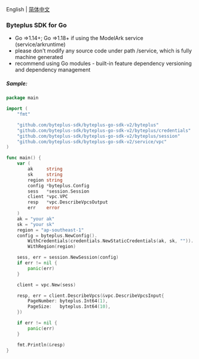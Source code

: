 English | [简体中文](./README_zh.MD)
### Byteplus SDK for Go

- Go =>1.14+; Go =>1.18+ if using the ModelArk service (service/arkruntime)
- please don't modify any source code under path /service, which is fully machine generated
- recommend using Go modules - built-in feature dependency versioning and dependency management

##### Sample:
```go 
package main

import (
	"fmt"

	"github.com/byteplus-sdk/byteplus-go-sdk-v2/byteplus"
	"github.com/byteplus-sdk/byteplus-go-sdk-v2/byteplus/credentials"
	"github.com/byteplus-sdk/byteplus-go-sdk-v2/byteplus/session"
	"github.com/byteplus-sdk/byteplus-go-sdk-v2/service/vpc"
)

func main() {
	var (
		ak     string
		sk     string
		region string
		config *byteplus.Config
		sess   *session.Session
		client *vpc.VPC
		resp   *vpc.DescribeVpcsOutput
		err    error
	)
	ak = "your ak"
	sk = "your sk"
	region = "ap-southeast-1"
	config = byteplus.NewConfig().
		WithCredentials(credentials.NewStaticCredentials(ak, sk, "")).
		WithRegion(region)

	sess, err = session.NewSession(config)
	if err != nil {
		panic(err)
	}

	client = vpc.New(sess)

	resp, err = client.DescribeVpcs(&vpc.DescribeVpcsInput{
		PageNumber: byteplus.Int64(1),
		PageSize:   byteplus.Int64(10),
	})

	if err != nil {
		panic(err)
	}

	fmt.Println(&resp)
}
```